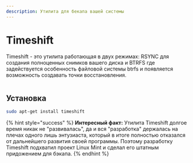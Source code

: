 ```yaml
---
description: Утилита для бекапа вашей системы
---
```


# Timeshift

Timeshift - это утилита работающая в двух режимах: RSYNC для создания полноценных снимков вашего диска и BTRFS где задействуется особенность файловой системы btrfs и появляется возможность создавать точки восстановления.

<figure><img src="../../../.gitbook/assets/Снимок экрана от 2022-11-09 15-07-01.png" alt=""><figcaption></figcaption></figure>

## Установка

```bash
sudo apt-get install timeshift
```

{% hint style="success" %}
**Интересный факт:** Утилита Timeshift долгое время никак не "развивалась", да и вся "разработка" держалась на плечах одного лишь энтузиаста, который в итоге полностью отказался от дальнейшего развития своей программы. Поэтому разработку Timeshift подхватил проект Linux Mint и сделал его штатным придожением для бэкапа.
{% endhint %}
